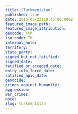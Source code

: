 ```yaml
---
title: "Turkmenistan"
published: true
date: 2015-02-23T18:45:00.000Z
featured_image_path:
featured_image_attribution:
geocode: TKM
iso_code: TM
internal_note:
territory:
state_party:
signed_but_not_ratified:
signed_date:
ratified_or_acceded_date:
entry_into_force_date:
ratified_apic_date:
genocide:
crimes_against_humanity:
aggression:
war_crimes:
note:
slug: turkmenistan
---
```

